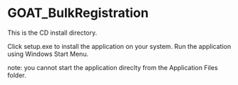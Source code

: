 # GOAT_BulkRegistration

This is the CD install directory. 

Click setup.exe to install the application on your system.
Run the application using Windows Start Menu.

note: you cannot start the application direclty from the Application Files folder.
